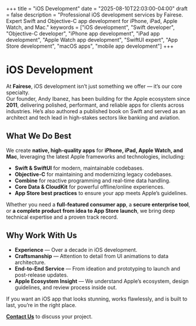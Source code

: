 +++
title = "iOS Development"
date = "2025-08-10T22:03:00-04:00"
draft = false
description = "Professional iOS development services by Fairese. Expert Swift and Objective-C app development for iPhone, iPad, Apple Watch, and Mac."
keywords = ["iOS development", "Swift developer", "Objective-C developer", "iPhone app development", "iPad app development", "Apple Watch app development", "SwiftUI expert", "App Store development", "macOS apps", "mobile app development"]
+++

# iOS Development

At **Fairese**, iOS development isn’t just something we offer — it’s our core specialty.  
Our founder, Andy Ibanez, has been building for the Apple ecosystem since **2011**, delivering polished, performant, and reliable apps for clients across industries. He’s also authored a published book on Swift and served as an architect and tech lead in high-stakes sectors like banking and aviation.

## What We Do Best

We create **native, high-quality apps** for **iPhone, iPad, Apple Watch, and Mac**, leveraging the latest Apple frameworks and technologies, including:

- **Swift & SwiftUI** for modern, maintainable codebases.
- **Objective-C** for maintaining and modernizing legacy codebases.
- **Combine** for reactive programming and real-time data handling.
- **Core Data & CloudKit** for powerful offline/online experiences.
- **App Store best practices** to ensure your app meets Apple’s guidelines.

Whether you need a **full-featured consumer app**, a **secure enterprise tool**, or **a complete product from idea to App Store launch**, we bring deep technical expertise and a proven track record.

## Why Work With Us

- **Experience** — Over a decade in iOS development.
- **Craftsmanship** — Attention to detail from UI animations to data architecture.
- **End-to-End Service** — From ideation and prototyping to launch and post-release updates.
- **Apple Ecosystem Insight** — We understand Apple’s ecosystem, design guidelines, and review process inside out.

If you want an iOS app that looks stunning, works flawlessly, and is built to last, you’re in the right place.

[**Contact Us**](/contact/hire-fairese/) to discuss your project.